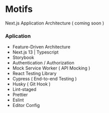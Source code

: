 # Motifs
Next.js Application Architecture ( coming soon )

### Aplication
- Feature-Driven Architecture
- Next.js 13 | Typescript
- Storybook
- Authentication / Authorization
- Mock Service Worker ( API Mocking )
- React Testing Library
- Cypress ( End-to-end Testing )
- Husky ( Git Hook )
- Lint-staged
- Prettier
- Eslint
- Editor Config
